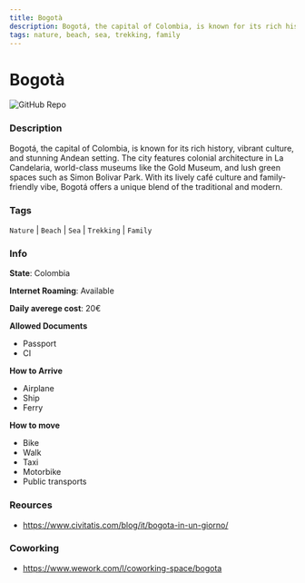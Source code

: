 ```yaml
---
title: Bogotà
description: Bogotá, the capital of Colombia, is known for its rich history, vibrant culture, and stunning Andean setting. The city features colonial architecture in La Candelaria, world-class museums like the Gold Museum, and lush green spaces such as Simon Bolivar Park. With its lively café culture and family-friendly vibe, Bogotá offers a unique blend of the traditional and modern.
tags: nature, beach, sea, trekking, family
---
```

        

# Bogotà

![GitHub Repo](https://img.shields.io/static/v1?label=category&message=digital-nomads&color=green)

### Description

Bogotá, the capital of Colombia, is known for its rich history, vibrant culture, and stunning Andean setting. The city features colonial architecture in La Candelaria, world-class museums like the Gold Museum, and lush green spaces such as Simon Bolivar Park. With its lively café culture and family-friendly vibe, Bogotá offers a unique blend of the traditional and modern.

### Tags

`Nature` | `Beach` | `Sea` | `Trekking` | `Family`

### Info

**State**: Colombia

**Internet Roaming**: Available

**Daily averege cost**: 20€

**Allowed Documents**

- Passport
- CI

**How to Arrive**

- Airplane
- Ship
- Ferry

**How to move**

- Bike
- Walk
- Taxi
- Motorbike
- Public transports

### Reources

- https://www.civitatis.com/blog/it/bogota-in-un-giorno/

### Coworking

- https://www.wework.com/l/coworking-space/bogota